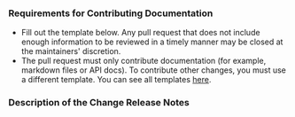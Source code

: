 ### Requirements for Contributing Documentation 
* Fill out the template below. Any pull request that does not include enough information to be reviewed in a timely manner may be closed at the maintainers' discretion. 
* The pull request must only contribute documentation (for example, markdown files or API docs). To contribute other changes, you must use a different template. You can see all templates [here](./PR_TEMPLATE.md).

### Description of the Change Release Notes
